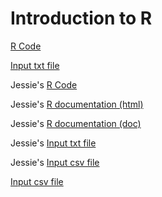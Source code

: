 Introduction to R
==============

[R Code](Intro2R/Intro2R.R)

[Input txt file](Intro2R/raw_counts.txt)

Jessie's [R Code](Intro2R/Intro2R.R)

Jessie's [R documentation (html)](Intro2R/Intro2R.html)

Jessie's [R documentation (doc)](Intro2R/Intro2R.docx)

Jessie's [Input txt file](Intro2R/raw_counts.txt)

Jessie's [Input csv file](Intro2R/raw_counts.csv)

[Input csv file](Intro2R/raw_counts.csv)

